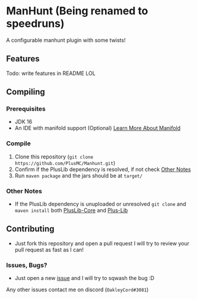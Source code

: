 # ManHunt (Being renamed to speedruns)
A configurable manhunt plugin with some twists!


## Features
Todo: write features in README LOL

## Compiling

### Prerequisites
- JDK 16
- An IDE with manifold support (Optional) [Learn More About Manifold][1]

### Compile
1. Clone this repository (`git clone https://github.com/PlusMC/Manhunt.git`)
2. Confirm if the PlusLib dependency is resolved, if not check [Other Notes](#other-notes)
3. Run `maven package` and the jars should be at `target/`


### Other Notes
- If the PlusLib dependency is unuploaded or unresolved `git clone` and `maven install` both [PlusLib-Core][2] and [Plus-Lib][3]

## Contributing
- Just fork this repository and open a pull request I will try to review your pull request as fast as I can!

### Issues, Bugs?
- Just open a new [issue][4] and I will try to sqwash the bug :D


[1]: https://manifold.systems/
[2]: https://github.com/PlusMC/PlusLib-Core
[3]: https://github.com/PlusMC/PlusLib
[4]: https://github.com/PlusMC/Manhunt/issues/new/choose

Any other issues contact me on discord (`OakleyCord#3081`)
